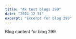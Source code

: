 ```yaml
---
title: "Ak test blogs 299"
date: "2024-12-31"
excerpt: "Excerpt for blog 299"
---
```


Blog content for blog 299